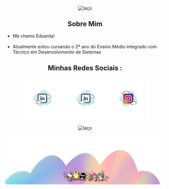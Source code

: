 



<img align="center" width="1000" src="Cópia de CUPCAKES.png" alt=""/>

<p align="center">
	<img align="center" width="200" src="https://i.pinimg.com/originals/b2/c6/28/b2c62849280c8fd2814d1b917c1345b2.gif"alt="laço"/> 	<h2 align="center">Sobre Mim</h2>   

<p align="center">
  <ul>
  <li>
    Me chamo Eduarda!
  </li>
  </br>
  <li>
    Atualmente estou cursando o 2º ano do Ensino Médio integrado com Técnico em 	Desenvolvimento de Sistemas
  </li>
</ul>
</p>
  <h2 align="center"> Minhas Redes Sociais :</h2>
<p align="center">
	<a href="https://github.com/sisodiya2421"><img width="133" src="linkedin.png" alt="LinkedIn"/></a>
 	<a href="https://criarmeulink.com.br/u/1744494607"><img width="133" src="linkedin.png" alt="Email"/></a>
	<a href="https://github.com/sisodiya2421"><img width="133" src="instagram.png" alt="Ins"/></a>
	
	
</p>
<p align="center">
	<img align="center" width="200" src="https://i.pinimg.com/originals/4b/09/08/4b09087fcc8a1717d2a5e2b084496158.gif"alt="laço"/>
</p>
<img align="center" width="1000" src="footer.png" alt=""/>






</p>

